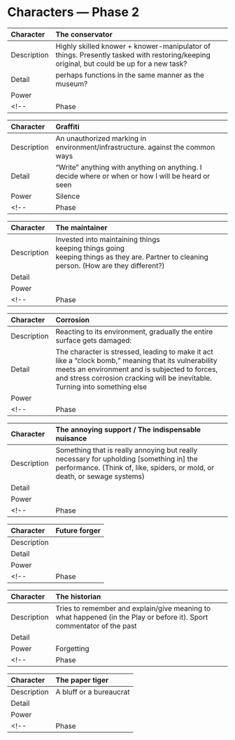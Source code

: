# Characters — Phase 2

|Character  |The conservator|
|:----------|:--|
|Description|Highly skilled knower + knower-manipulator of things. Presently tasked with restoring/keeping original, but could be up for a new task?|
|Detail     |perhaps functions in the same manner as the museum?|
|Power      |   |
<!-- |Phase |2| -->

|Character  |Graffiti|
|:----------|:--|
|Description|An unauthorized marking in environment/infrastructure. against the common ways|
|Detail     |“Write” anything with anything on anything. I decide where or when or how I will be heard or seen|
|Power      |Silence|
<!-- |Phase |2| -->

|Character  |The maintainer|
|:----------|:--|
|Description|Invested into maintaining things<br>keeping things going<br>keeping things as they are. Partner to cleaning person. (How are they different?)|
|Detail     |   |
|Power      |   |
<!-- |Phase |2| -->

|Character  |Corrosion|
|:----------|:--|
|Description|Reacting to its environment, gradually the entire surface gets damaged:|
|Detail     |The character is stressed, leading to make it act like a “clock bomb,” meaning that its vulnerability meets an environment and is subjected to forces, and stress corrosion cracking will be inevitable. Turning into something else|
|Power      |   |
<!-- |Phase |2| -->

|Character  |The annoying support / The indispensable nuisance|
|:----------|:--|
|Description|Something that is really annoying but really necessary for upholding [something in] the performance. (Think of, like, spiders, or mold, or death, or sewage systems)|
|Detail     |   |
|Power      |   |
<!-- |Phase |2| -->

|Character  |Future forger|
|:----------|:--|
|Description|   |
|Detail     |   |
|Power      |   |
<!-- |Phase |2| -->

|Character  |The historian|
|:----------|:--|
|Description|Tries to remember and explain/give meaning to what happened (in the Play or before it). Sport commentator of the past|
|Detail     |   |
|Power      |Forgetting|
<!-- |Phase |2| -->

|Character  |The paper tiger|
|:----------|:--|
|Description|A bluff or a bureaucrat|
|Detail     |   |
|Power      |   |
<!-- |Phase |2| -->
